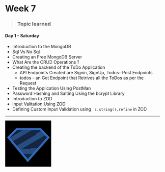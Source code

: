 # Week 7

> ### Topic learned

#### Day 1 - Saturday

* Introduction to the MongoDB
* Sql Vs No Sql
* Creating an Free MongoDB Server
* What Are the CRUD Operations ?
* Creating the backend of the ToDo Application
  * API Endpoints Created are Signin, SignUp, Todos- Post Endpoints
  * todos - an Get Endpoint that Retrives all the ToDos as per the Request
* Testing the Application Using PostMan
* Password Hashing and Salting Using the bcrypt Library
* Introduction to ZOD
* input Valitation Using ZOD
* Defining Custom Input Validation using ` z.string().refine` in ZOD


---


![1728888617167](image/readme/1728888617167.png)
